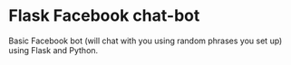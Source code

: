 # Flask Facebook chat-bot
Basic Facebook bot (will chat with you using random phrases you set up) using Flask and Python.

